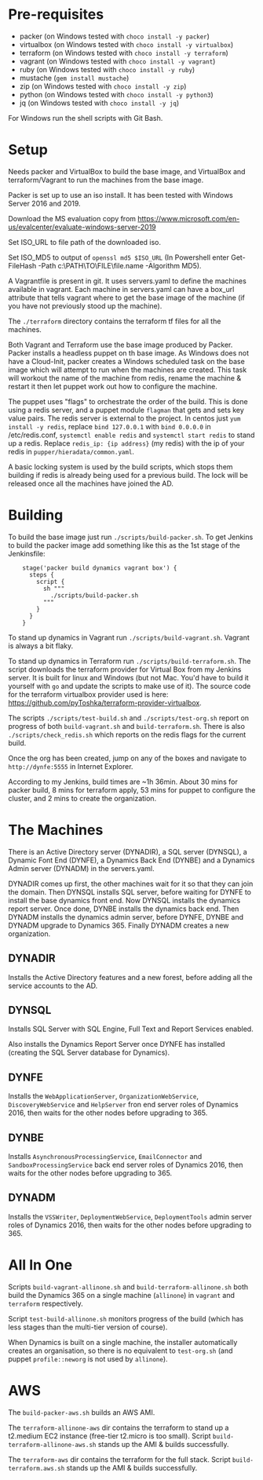 Pre-requisites
==============

*	packer		(on Windows tested with `choco install -y packer`)
*	virtualbox	(on Windows tested with `choco install -y virtualbox`)
*	terraform	(on Windows tested with `choco install -y terraform`)
*	vagrant         (on Windows tested with `choco install -y vagrant`)
*	ruby		(on Windows tested with `choco install -y ruby`)
*	mustache	(`gem install mustache`)
*	zip		(on Windows tested with `choco install -y zip`)
*	python		(on Windows tested with `choco install -y python3`)
*	jq		(on Windows tested with `choco install -y jq`)

For Windows run the shell scripts with Git Bash.

Setup
=====

Needs packer and VirtualBox to build the base image, and VirtualBox and terraform/Vagrant to run the machines from the base image.

Packer is set up to use an iso install. It has been tested with Windows Server 2016 and 2019. 

Download the MS evaluation copy from https://www.microsoft.com/en-us/evalcenter/evaluate-windows-server-2019

Set ISO_URL to file path of the downloaded iso.

Set ISO_MD5 to output of `openssl md5 $ISO_URL` (In Powershell enter Get-FileHash -Path c:\PATH\TO\FILE\file.name -Algorithm MD5).

A Vagrantfile is present in git. It uses servers.yaml to define the machines available in vagrant. Each machine in servers.yaml can have a box_url attribute that tells vagrant where to get the base image of the machine (if you have not previously stood up the machine).

The `./terraform` directory contains the terraform tf files for all the machines.

Both Vagrant and Terraform use the base image produced by Packer. Packer installs a headless puppet on th base image. As Windows does not have a Cloud-Init, packer creates a Windows scheduled task on the base image which will attempt to run when the machines are created. This task will workout the name of the machine from redis, rename the machine & restart it then let puppet work out how to configure the machine. 

The puppet uses "flags" to orchestrate the order of the build. This is done using a redis server, and a puppet module `flagman` that gets and sets key value pairs. The redis server is external to the project. In centos just `yum install -y redis`, replace `bind 127.0.0.1` with `bind 0.0.0.0` in /etc/redis.conf, `systemctl enable redis` and `systemctl start redis` to stand up a redis. Replace `redis_ip: {ip address}` (my redis) with the ip of your redis in `pupper/hieradata/common.yaml`.

A basic locking system is used by the build scripts, which stops them building if redis is already being used for a previous build. The lock will be released once all the machines have joined the AD.

Building
========

To build the base image just run `./scripts/build-packer.sh`. To get Jenkins to build the packer image add something like this as the 1st stage of the Jenkinsfile:
```
    stage('packer build dynamics vagrant box') {
      steps {
        script {
          sh """
            ./scripts/build-packer.sh
          """
        }
      }
    }
```

To stand up dynamics in Vagrant run `./scripts/build-vagrant.sh`. Vagrant is always a bit flaky.

To stand up dynamics in Terraform run `./scripts/build-terraform.sh`. The script downloads the terraform provider for Virtual Box from my Jenkins server. It is built for linux and Windows (but not Mac. You'd have to build it yourself with `go` and update the scripts to make use of it). The source code for the terraform virtualbox provider used is here: https://github.com/pyToshka/terraform-provider-virtualbox.

The scripts `./scripts/test-build.sh` and `./scripts/test-org.sh` report on progress of both `build-vagrant.sh` and `build-terraform.sh`. There is also `./scripts/check_redis.sh` which reports on the redis flags for the current build.

Once the org has been created, jump on any of the boxes and navigate to `http://dynfe:5555` in Internet Explorer.

According to my Jenkins, build times are ~1h 36min. About 30 mins for packer build, 8 mins for terraform apply, 53 mins for puppet to configure the cluster, and 2 mins to create the organization.

The Machines
============

There is an Active Directory server (DYNADIR), a SQL server (DYNSQL), a Dynamic Font End (DYNFE), a Dynamics Back End (DYNBE) and a Dynamics Admin server (DYNADM) in the servers.yaml.

DYNADIR comes up first, the other machines wait for it so that they can join the domain. Then DYNSQL installs SQL server, before waiting for DYNFE to install the base dynamics front end. Now DYNSQL installs the dynamics report server. Once done, DYNBE installs the dynamics back end. Then DYNADM installs the dynamics admin server, before DYNFE, DYNBE and DYNADM upgrade to Dynamics 365. Finally DYNADM creates a new organization.

DYNADIR
-------

Installs the Active Directory features and a new forest, before adding all the service accounts to the AD.

DYNSQL
------

Installs SQL Server with SQL Engine, Full Text and Report Services enabled.

Also installs the Dynamics Report Server once DYNFE has installed (creating the SQL Server database for Dynamics).

DYNFE
-----

Installs the `WebApplicationServer`, `OrganizationWebService`, `DiscoveryWebService` and `HelpServer` fron end server roles of Dynamics 2016, then waits for the other nodes before upgrading to 365.

DYNBE
-----

Installs `AsynchronousProcessingService`, `EmailConnector` and `SandboxProcessingService` back end  server roles of Dynamics 2016, then waits for the other nodes before upgrading to 365.

DYNADM
------

Installs the `VSSWriter`, `DeploymentWebService`, `DeploymentTools` admin server roles of Dynamics 2016, then waits for the other nodes before upgrading to 365.

All In One
==========

Scripts `build-vagrant-allinone.sh` and `build-terraform-allinone.sh` both build the Dynamics 365 on a single machine (`allinone`) in `vagrant` and `terraform` respectively.

Script `test-build-allinone.sh` monitors progress of the build (which has less stages than the multi-tier version of course).

When Dynamics is built on a single machine, the installer automatically creates an organisation, so there is no equivalent to `test-org.sh` (and puppet `profile::neworg` is not used by `allinone`).

AWS
===

The `build-packer-aws.sh` builds an AWS AMI.

The `terraform-allinone-aws` dir contains the terraform to stand up a t2.medium EC2 instance (free-tier t2.micro is too small). Script `build-terraform-allinone-aws.sh` stands up the AMI & builds successfully.

The `terraform-aws` dir contains the terraform for the full stack. Script `build-terraform.aws.sh` stands up the AMI & builds successfully.
